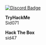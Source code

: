 <!-- <div id="badges">
  <a href="https://www.linkedin.com/in/siddhant-kalgutkar-78b680229/">
    <img src="https://img.shields.io/badge/LinkedIn-blue?style=for-the-badge&logo=linkedin&logoColor=white" alt="LinkedIn Badge"/>
  </a>
</div>
-->



<div id="badges">
  <a href="https://discordapp.com/users/244064067541663744">
    <img src="https://img.shields.io/badge/Discord-7289DA?style=for-the-badge&logo=discord&logoColor=white" alt="Discord Badge"/>
  </a>
</div>

  **TryHackMe**  
  Sid071
  
  **Hack The Box**  
  sid47
